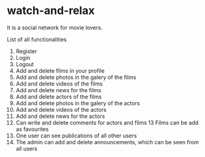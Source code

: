 # watch-and-relax
It is a social network for movie lovers.


List of all functionalities
1. Register
2. Login
3. Logout
4. Add and delete films in your profile 
5. Add and delete photos in the galery of the films
6. Add and delete videos of the films
7. Add and delete news for the films
8. Add and delete actors of the films
9. Add and delete photos in the galery of the actors
10. Add and delete videos of the actors
11. Add and delete news for the actors
12. Can write and delete comments for actors and films 
13  Films can be add as favourites
14. One user can see publications of all other users
15. The admin can add and delete announcements, which can be seen from all users
 


